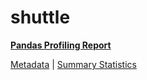 # shuttle

[**Pandas Profiling Report**](https://epistasislab.github.io/penn-ml-benchmarks/profile/shuttle.html)

[Metadata](metadata.yaml) | [Summary Statistics](summary_stats.tsv)
